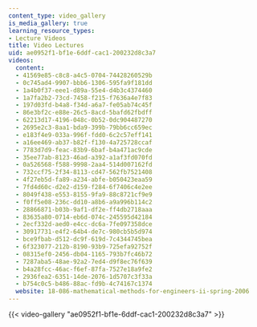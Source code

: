 ```yaml
---
content_type: video_gallery
is_media_gallery: true
learning_resource_types:
- Lecture Videos
title: Video Lectures
uid: ae0952f1-bf1e-6ddf-cac1-200232d8c3a7
videos:
  content:
  - 41569e85-c8c8-a4c5-0704-74428260529b
  - 0c745ad4-9907-bbb6-1306-595fa9f181dd
  - 1a4b0f37-eee1-d89a-55e4-d4b3c4374460
  - 1a7fa2b2-73cd-7458-f215-f7636a4e7f83
  - 197d03fd-b4a8-f34d-a6a7-fe05ab74c45f
  - 86e3bf2c-e88e-26c5-8acd-5bafd62fbdff
  - 62213d17-4196-048c-0b52-0dc904487270
  - 2695e2c3-8aa1-bda9-399b-79bb6cc659ec
  - e183f4e9-033a-996f-fdd0-6c2c57eff141
  - a16ee469-ab37-b82f-f130-4a725728ccaf
  - 7783d7d9-feac-83b9-6baf-b4a471ac9cde
  - 35ee77ab-8123-46ad-a392-a1af3fd070fd
  - 0a526568-f588-9998-2aa4-514d007162fd
  - 732ccf75-2f34-8113-cd47-562fb7521408
  - 4f27eb5d-fa89-a234-abfe-b050423eaa59
  - 7fd4d60c-d2e2-d159-f284-6f7406c4e2ee
  - 8049f438-e553-8155-9fa9-88c8721cf9e9
  - f0ff5e08-236c-dd10-a8b6-a9a996b114c2
  - 28866871-b03b-9af1-df2e-ff4db2718aaa
  - 83635a80-0714-eb6d-074c-245595d42184
  - 2ecf332d-aed0-e4cc-dc6a-7fe097358dce
  - 30917731-e4f2-64b4-de7c-980cb5b5d974
  - bce9fbab-d512-dc9f-619d-7c4344745bea
  - 6f323077-212b-8190-93b9-725efa92752f
  - 08315ef0-2456-db04-1165-793b7fc46b72
  - 7287aba5-48ae-92a2-7ed4-d9f8ec76f639
  - b4a28fcc-46ac-f6ef-87fa-7527e18a9fe2
  - 2936fea2-6351-14de-2076-1d5707c3f33a
  - b754c0c5-b486-88ac-fd9b-4c74167c1374
  website: 18-086-mathematical-methods-for-engineers-ii-spring-2006
---
```



{{< video-gallery "ae0952f1-bf1e-6ddf-cac1-200232d8c3a7" >}}

